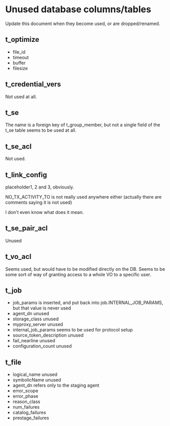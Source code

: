 # Unused database columns/tables

Update this document when they become used, or are dropped/renamed.

## t_optimize
  * file_id
  * timeout
  * buffer
  * filesize
  
## t_credential_vers
Not used at all.

## t_se
The name is a foreign key of t_group_member, but not a single field
of the t_se table seems to be used at all.

## t_se_acl
Not used.

## t_link_config
placeholder1, 2 and 3, obviously.

NO_TX_ACTIVITY_TO is not really used anywhere either
(actually there are comments saying it is not used)

I don't even know what does it mean.

## t_se_pair_acl
Unused

## t_vo_acl
Seems used, but would have to be modified directly on the DB.
Seems to be some sort of way of granting access to a whole VO to a
specific user.

## t_job
  * job_params is inserted, and put back into job.INTERNAL_JOB_PARAMS, but that value is never used
  * agent_dn unused
  * storage_class unused
  * myproxy_server unused
  * internal_job_params seems to be used for protocol setup
  * source_token_description unused
  * fail_nearline unused
  * configuration_count unused
  
## t_file
  * logical_name unused
  * symbolicName unused
  * agent_dn refers only to the staging agent
  * error_scope
  * error_phase
  * reason_class
  * num_failures
  * catalog_failures
  * prestage_failures
